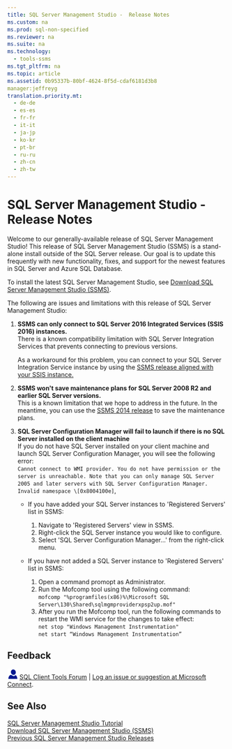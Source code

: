 ```yaml
---
title: SQL Server Management Studio -  Release Notes
ms.custom: na
ms.prod: sql-non-specified
ms.reviewer: na
ms.suite: na
ms.technology: 
  - tools-ssms
ms.tgt_pltfrm: na
ms.topic: article
ms.assetid: 0b95337b-80bf-4624-8f5d-cdaf6181d3b8
manager:jeffreyg
translation.priority.mt: 
  - de-de
  - es-es
  - fr-fr
  - it-it
  - ja-jp
  - ko-kr
  - pt-br
  - ru-ru
  - zh-cn
  - zh-tw
---
```

# SQL Server Management Studio -  Release Notes
Welcome to our generally-available release of SQL Server Management Studio\!  This release of SQL Server Management Studio (SSMS) is a stand\-alone install outside of the SQL Server release. Our goal is to update this frequently with new functionality, fixes, and support for the newest features in SQL Server and Azure SQL Database.  
  
To install the latest SQL Server Management Studio, see [Download SQL Server Management Studio &#40;SSMS&#41;](../content/Download-SQL-Server-Management-Studio--SSMS-.md).  
  
The following are issues and limitations with this release of SQL Server Management Studio:  

1. **SSMS can only connect to SQL Server 2016 Integrated Services (SSIS 2016) instances.**  
    There is a known compatibility limitation with SQL Server Integration Services that prevents connecting to previous versions.
    
    As a workaround for this problem, you can connect to your SQL Server Integration Service instance by using the [SSMS release aligned with your SSIS instance.](../content/Previous-SQL-Server-Management-Studio-Releases.md) 
  
2. **SSMS won't save maintenance plans for SQL Server 2008 R2 and earlier SQL Server versions.**  
    This is a known limitation that we hope to address in the future. In the meantime, you can use the [SSMS 2014 release](../content/Previous-SQL-Server-Management-Studio-Releases.md) to save the maintenance plans.  
  
3. **SQL Server Configuration Manager will fail to launch if there is no SQL Server installed on the client machine**  
    If you do not have SQL Server installed on your client machine and launch SQL Server Configuration Manager, you will see the following error:   
     `Cannot connect to WMI provider. You do not have permission or the server is unreachable. Note that you can only manage SQL Server 2005 and later servers with SQL Server Configuration Manager. Invalid namespace \[0x8004100e]`,   
   
     * If you have added your SQL Server instances to 'Registered Servers' list in SSMS:  
        1. Navigate to 'Registered Servers' view in SSMS.  
        2. Right-click the SQL Server instance you would like to configure.  
        3. Select 'SQL Server Configuration Manager...' from the right-click menu.    
          
      * If you have not added a SQL Server instance to 'Registered Servers' list in SSMS:  
        1. Open a command promopt as Administrator.  
        2. Run the Mofcomp tool using the following command:  
    `mofcomp "%programfiles(x86)%\Microsoft SQL Server\130\Shared\sqlmgmproviderxpsp2up.mof"`  
        3. After you run the Mofcomp tool, run the following commands to restart the WMI service for the changes to take effect:  
        `net stop "Windows Management Instrumentation"`  
        `net start “Windows Management Instrumentation”`  

## Feedback  
  
![needhelp_person_icon](../content/media/needhelp_person_icon.png) [SQL Client Tools Forum](https://social.msdn.microsoft.com/Forums/en-US/home?forum=sqltools) |  [Log an issue or suggestion at Microsoft Connect](https://connect.microsoft.com/SQLServer/Feedback).  
  
## See Also  
[SQL Server Management Studio Tutorial](../content/Use-SQL-Server-Management-Studio.md)  
[Download SQL Server Management Studio &#40;SSMS&#41;](../content/Download-SQL-Server-Management-Studio--SSMS-.md)  
[Previous SQL Server Management Studio Releases](../content/Previous-SQL-Server-Management-Studio-Releases.md)  

  
